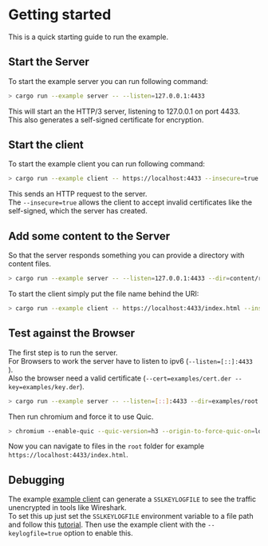 # Getting started 
This is a quick starting guide to run the example.

## Start the Server
To start the example server you can run following command:

```bash
> cargo run --example server -- --listen=127.0.0.1:4433
```

This will start an the HTTP/3 server, listening to 127.0.0.1 on port 4433.  
This also generates a self-signed certificate for encryption.

## Start the client
To start the example client you can run following command:

```bash
> cargo run --example client -- https://localhost:4433 --insecure=true
```

This sends an HTTP request to the server.  
The `--insecure=true` allows the client to accept invalid certificates like the self-signed, which the server has created.

## Add some content to the Server
So that the server responds something you can provide a directory with content files.

```bash
> cargo run --example server -- --listen=127.0.0.1:4433 --dir=content/root
```

To start the client simply put the file name behind the URI:

```bash
> cargo run --example client -- https://localhost:4433/index.html --insecure=true
```

## Test against the Browser 
The first step is to run the server.  
For Browsers to work the server have to listen to ipv6 (`--listen=[::]:4433 `).  
Also the browser need a valid certificate (`--cert=examples/cert.der --key=examples/key.der`).  

```bash
> cargo run --example server -- --listen=[::]:4433 --dir=examples/root --cert=examples/cert.der --key=examples/key.der
```

Then run chromium and force it to use Quic.
```bash
> chromium --enable-quic --quic-version=h3 --origin-to-force-quic-on=localhost:4433
```

Now you can navigate to files in the `root` folder for example `https://localhost:4433/index.html`.

## Debugging
The example [example client](client.rs) can generate a `SSLKEYLOGFILE` to see the traffic unencrypted in tools like Wireshark.  
To set this up just set the `SSLKEYLOGFILE` environment variable to a file path and follow this [tutorial](https://wiki.wireshark.org/TLS#using-the-pre-master-secret).
Then use the example client with the `--keylogfile=true` option to enable this.
